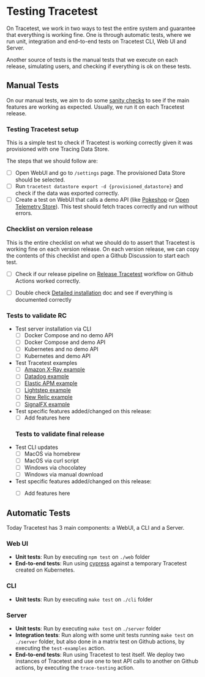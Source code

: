# Testing Tracetest

On Tracetest, we work in two ways to test the entire system and guarantee that everything is working fine. One is through automatic tests, where we run unit, integration and end-to-end tests on Tracetest CLI, Web UI and Server.

Another source of tests is the manual tests that we execute on each release, simulating users, and checking if everything is ok on these tests.

## Manual Tests

On our manual tests, we aim to do some [sanity checks](https://en.wikipedia.org/wiki/Sanity_check) to see if the main features are working as expected. Usually, we run it on each Tracetest release.

### Testing Tracetest setup

This is a simple test to check if Tracetest is working correctly given it was provisioned with one Tracing Data Store.

The steps that we should follow are:

- [ ] Open WebUI and go to `/settings` page. The provisioned Data Store should be selected.
- [ ] Run `tracetest datastore export -d {provisioned_datastore}` and check if the data was exported correctly.
- [ ] Create a test on WebUI that calls a demo API (like [Pokeshop](https://docs.tracetest.io/live-examples/pokeshop/overview) or [Open Telemetry Store](https://docs.tracetest.io/live-examples/opentelemetry-store/overview)). This test should fetch traces correctly and run without errors.

### Checklist on version release

This is the entire checklist on what we should do to assert that Tracetest is working fine on each version release. On each version release, we can copy the contents of this checklist and open a Github Discussion to start each test.

- [ ] Check if our release pipeline on [Release Tracetest](https://github.com/kubeshop/tracetest/actions/workflows/release-version.yml) workflow on Github Actions worked correctly.
- [ ] Double check [Detailed installation](https://docs.tracetest.io/getting-started/detailed-installation) doc and see if everything is documented correctly


### Tests to validate RC

- Test server installation via CLI
  - [ ] Docker Compose and no demo API
  - [ ] Docker Compose and demo API
  - [ ] Kubernetes and no demo API
  - [ ] Kubernetes and demo API

- Test Tracetest examples
  - [ ] [Amazon X-Ray example](https://github.com/kubeshop/tracetest/tree/main/examples/tracetest-amazon-x-ray)
  - [ ] [Datadog example](https://github.com/kubeshop/tracetest/tree/main/examples/tracetest-datadog)
  - [ ] [Elastic APM example](https://github.com/kubeshop/tracetest/tree/main/examples/tracetest-elasticapm)
  - [ ] [Lightstep example](https://github.com/kubeshop/tracetest/tree/main/examples/tracetest-lightstep)
  - [ ] [New Relic example](https://github.com/kubeshop/tracetest/tree/main/examples/tracetest-new-relic)
  - [ ] [SignalFX example](https://github.com/kubeshop/tracetest/tree/main/examples/tracetest-signalfx)

- Test specific features added/changed on this release:
  - [ ] Add features here
  
  ### Tests to validate final release
- Test CLI updates
  - [ ] MacOS via homebrew
  - [ ] MacOS via curl script
  - [ ] Windows via chocolatey
  - [ ] Windows via manual download

- Test specific features added/changed on this release:
  - [ ] Add features here
  

## Automatic Tests

Today Tracetest has 3 main components: a WebUI, a CLI and a Server.

### Web UI

- **Unit tests**: Run by executing `npm test` on `./web` folder
- **End-to-end tests**: Run using [cypress](https://www.cypress.io/) against a temporary Tracetest created on Kubernetes. 

### CLI

- **Unit tests**: Run by executing `make test` on `./cli` folder

### Server

- **Unit tests**: Run by executing `make test` on `./server` folder
- **Integration tests**: Run along with some unit tests running `make test` on `./server` folder, but also done in a matrix test on Github actions, by executing the `test-examples` action.
- **End-to-end tests**: Run using Tracetest to test itself. We deploy two instances of Tracetest and use one to test API calls to another on Github actions, by executing the `trace-testing` action.
